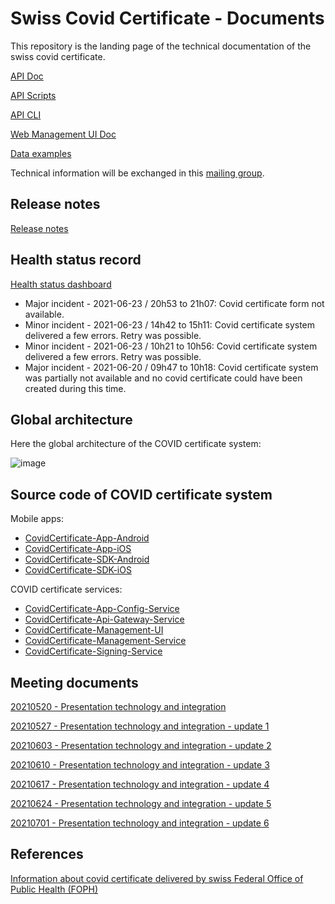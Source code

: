 # Swiss Covid Certificate - Documents

This repository is the landing page of the technical documentation of the swiss covid certificate. 

[API Doc](https://github.com/admin-ch/CovidCertificate-Apidoc)

[API Scripts](https://github.com/admin-ch/CovidCertificate-Api-Scripts)

[API CLI](https://github.com/admin-ch/CovidCertificate-Api-Cli)

[Web Management UI Doc](https://github.com/admin-ch/CovidCertificate-UIdoc)

[Data examples](https://github.com/admin-ch/CovidCertificate-Examples)

Technical information will be exchanged in this [mailing group](https://groups.google.com/g/covidcertificate). 

## Release notes

[Release notes](https://github.com/admin-ch/CovidCertificate-ReleaseNotes)

## Health status record

[Health status dashboard](https://status.uptrends.com/b09355b3a8714d29941af4a8d7880da9)

- Major incident - 2021-06-23 / 20h53 to 21h07: Covid certificate form not available.
- Minor incident - 2021-06-23 / 14h42 to 15h11: Covid certificate system delivered a few errors. Retry was possible.
- Minor incident - 2021-06-23 / 10h21 to 10h56: Covid certificate system delivered a few errors. Retry was possible.
- Major incident - 2021-06-20 / 09h47 to 10h18: Covid certificate system was partially not available and no covid certificate could have been created during this time. 

## Global architecture

Here the global architecture of the COVID certificate system:

![image](https://user-images.githubusercontent.com/319676/123532187-70ae1100-d70b-11eb-8977-c581b1c8dd5c.png)


## Source code of COVID certificate system

Mobile apps:

- [CovidCertificate-App-Android](https://github.com/admin-ch/CovidCertificate-App-Android)
- [CovidCertificate-App-iOS](https://github.com/admin-ch/CovidCertificate-App-iOS)
- [CovidCertificate-SDK-Android](https://github.com/admin-ch/CovidCertificate-SDK-Android)
- [CovidCertificate-SDK-iOS](https://github.com/admin-ch/CovidCertificate-SDK-iOS)

COVID certificate services: 

- [CovidCertificate-App-Config-Service](https://github.com/admin-ch/CovidCertificate-App-Config-Service)
- [CovidCertificate-Api-Gateway-Service](https://github.com/admin-ch/CovidCertificate-Api-Gateway-Service)
- [CovidCertificate-Management-UI](https://github.com/admin-ch/CovidCertificate-Management-UI)
- [CovidCertificate-Management-Service](https://github.com/admin-ch/CovidCertificate-Management-Service)
- [CovidCertificate-Signing-Service](https://github.com/admin-ch/CovidCertificate-Signing-Service)

## Meeting documents

[20210520 - Presentation technology and integration](https://github.com/admin-ch/CovidCertificate-Documents/blob/main/20210520_CovidZertifikat_Presentation_System_Integration.pdf)

[20210527 - Presentation technology and integration - update 1](https://github.com/admin-ch/CovidCertificate-Documents/blob/main/20210527_CovidZertifikat_Presentation_System_Integration.pdf)

[20210603 - Presentation technology and integration - update 2](https://github.com/admin-ch/CovidCertificate-Documents/blob/main/20210603%20-%20Presentation%20technology%20and%20integration.pdf)

[20210610 - Presentation technology and integration - update 3](https://github.com/admin-ch/CovidCertificate-Documents/blob/main/20210610_CovidZertifikat_Presentation_System_Integration.pdf)

[20210617 - Presentation technology and integration - update 4](https://github.com/admin-ch/CovidCertificate-Documents/blob/main/20210617_CovidZertifikat_Presentation_System_Integration.pdf)

[20210624 - Presentation technology and integration - update 5](https://github.com/admin-ch/CovidCertificate-Documents/blob/main/20210624_CovidZertifikat_Presentation_System_Integration.pdf)

[20210701 - Presentation technology and integration - update 6](https://github.com/admin-ch/CovidCertificate-Documents/blob/main/20210701_CovidZertifikat_Presentation_System_Integration.pdf)
## References

[Information about covid certificate delivered by swiss Federal Office of Public Health (FOPH)](https://www.bag.admin.ch/covid-zertifikat)

